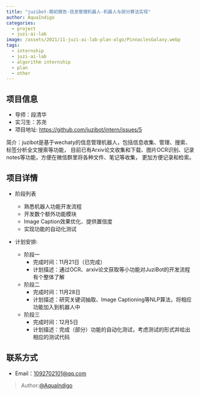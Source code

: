 ```yaml
---
title: "juzibot-期初报告-信息管理机器人-机器人与部分算法实现"
author: AquaIndigo
categories:
  - project
  - juzi-ai-lab
image: /assets/2021/11-juzi-ai-lab-plan-algo/PinnaclesGalaxy.webp
tags:
  - internship
  - juzi-ai-lab
  - algorithm internship
  - plan
  - other
---
```


## 项目信息

- 导师：段清华
- 实习生：苏尧
- 项目地址: <https://github.com/juzibot/intern/issues/5>

简介：juzibot是基于wechaty的信息管理机器人，包括信息收集、管理、搜索、标签分析全文搜索等功能，
目前已有Arxiv论文收集和下载、图片OCR识别、记录notes等功能，方便在微信群里将各种文件、笔记等收集，
更加方便记录和检索。

## 项目详情

- 阶段列表
  - 熟悉机器人功能开发流程
  - 开发数个额外功能模块
  - Image Caption效果优化、提供置信度
  - 实现功能的自动化测试

- 计划安排:
  - 阶段一
    - 完成时间：11月21日（已完成）
    - 计划描述：通过OCR、arxiv论文获取等小功能对JuziBot的开发流程有个整体了解
  - 阶段二
    - 完成时间：11月28日
    - 计划描述：研究关键词抽取、Image Captioning等NLP算法，将相应功能加入到机器人中
  - 阶段三
    - 完成时间：12月5日
    - 计划描述：完成（部分）功能的自动化测试，考虑测试的形式并给出相应的测试代码

## 联系方式

- Email：1092702101@qq.com

> Author:[@AquaIndigo](https://github.com/AquaIndigo)
